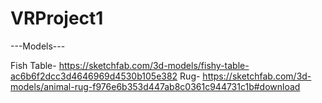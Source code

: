 # VRProject1
---Models---

Fish Table- https://sketchfab.com/3d-models/fishy-table-ac6b6f2dcc3d4646969d4530b105e382
Rug- https://sketchfab.com/3d-models/animal-rug-f976e6b353d447ab8c0361c944731c1b#download
